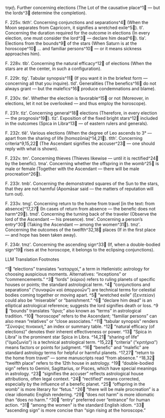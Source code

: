 τηκῇ. Further concerning elections (The Lot of the causative place^1🤖 — but the lords^3🤖 determine the completion).

F. 225v.
tkth'. Concerning conjunctions and separations^4🤖 (When the Moon separates from Capricorn, it signifies a wretched exile^5🤖).
tl'. Concerning the duration required for the outcome in elections (In every election, one must consider the lord^3🤖 — declare him dead^6🤖).
tla'. Elections from the bounds^9🤖 of the stars (When Saturn is at the horoscope^10🤖 ... and familiar persons^10🤖 — or it means sickness approaches him).

F. 228v.
tlb'. Concerning the natural efficacy^12🤖 of elections (When the stars are at the center, in such a configuration).

F. 229r.
tlg'. Tabular synopsis^11🤖 (If you want it in the briefest form — concerning all that you inquire).
tld'. Generalities (The benefics^16🤖 do not always grant — but the malefics^16🤖 produce condemnations and blame).

F. 230v.
tle'. Whether the election is favorable^15🤖 or not (Moreover, in elections, let it not be overlooked — and thus employ the horoscope).

F. 231r.
tlz'. Concerning general^18🤖 elections (Therefore, in every election — the prognosis^19🤖).
tlz'. Exposition of the fixed bright stars^12🤖 included in the outcomes (Spica in Libra^13🤖 — of eastern rulers and generals).

F. 232r.
tlē'. Various elections (When the degree of Leo ascends to 3° — apart from the sharing of life [homozōnia]^14,21🤖).
tlth'. Concerning criteria^9,15,22🤖 (The Ascendant signifies the accuser^23🤖 — one should reply with what is shown).

F. 232v.
tm'. Concerning thieves (Thieves likewise — until it is rectified^24🤖 by the benefic).
tma'. Concerning whether the offspring in the womb^25🤖 is male or female (Together with the Ascendant — there will be male procreation^26🤖).

F. 233r.
tmb'. Concerning the demonstrated squares of the Sun to the stars, that they are not harmful (Apomāsar said — the matters of reputation will turn out).

F. 233v.
tmg'. Concerning return to the home from travel [in the text: from absence]^17,27🤖 (In cases of return from absence — the benefic does not harm^29🤖).
tmd'. Concerning the turning back of the traveler (Observe the lord of the Ascendant — his presence).
tme'. Concerning a person’s entry^30🤖 (Taking the Ascendant — among the women^31🤖).
tmz'. Concerning the outcomes of the twelfth^32,18🤖 places (If in the first place — and hope has been taken away).

F. 234r.
tmz'. Concerning the ascending sign^33🤖 (If, when a double-bodied sign^19🤖 rises at the horoscope, it belongs to the eclipsing conjunctions).



LLM Translation Footnotes

^1🤖 “elections” translates “καταρχαί,” a term in Hellenistic astrology for choosing auspicious moments. Alternatives: “inceptions” or “commencements.”
^3🤖 “lords” (κύριοι) refers to ruling planets of specific houses or points; the standard astrological term.
^4🤖 “conjunctions and separations” (“συναφῶν καὶ ἀπορροιῶν”) are technical terms for celestial bodies coming together or moving apart.
^5🤖 “wretched exile” (ξενιτείαν) could also be “miserable” or “banishment.”
^6🤖 “declare him dead” is an elliptical astrological reference; suggests the lord signifies death or loss.
^9🤖 “bounds” translates “ὅρια;” also known as “terms” in astrological tradition.
^10🤖 “horoscope” refers to the Ascendant; “familiar persons” can also mean “relatives” or “close associates.”
^11🤖 “tabular synopsis” renders “Σύνοψις πινακική,” an index or summary table.
^12🤖 “natural efficacy (of elections)” denotes their inherent effectiveness or power.
^13🤖 “Spica in Libra” is the prominent star Spica in Libra.
^14,21🤖 “sharing of life” (“ὁμοζωνία”) is a technical astrological term.
^15,22🤖 “criteria” (“κριτήρια”) means factors or points for judgment.
^16🤖 “benefic” and “malefic” are standard astrology terms for helpful or harmful planets.
^17,27🤖 “return to the home from travel” — some manuscripts read “from absence.”
^18,32🤖 “twelfth place” refers to the 12th house in astrology.
^19🤖 “double-bodied sign” refers to Gemini, Sagittarius, or Pisces, which have special meanings in astrology.
^23🤖 “signifies the accuser” reflects astrological house attributions, often legal context.
^24🤖 “rectified” means corrected, especially by the influence of a benefic planet.
^25🤖 “offspring in the womb” is more literary for “fetus.”
^26🤖 “there will be male procreation” is a clear idiomatic English rendering.
^29🤖 “does not harm” is more idiomatic than “does no harm.”
^30🤖 “entry” preferred over “entrance” for human action.
^31🤖 “among the women” is the standard English idiom.
^33🤖 “ascending sign” is more concise than “sign rising at the horoscope.”